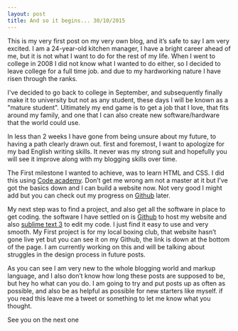 ```yaml
---
layout: post
title: And so it begins... 30/10/2015
---
```


This is my very first post on my very own blog, and it’s safe to say I am very excited. I am a 24-year-old kitchen manager, I have a bright career ahead of me, but it is not what I want to do for the rest of my life. When I went to college in 2008 I did not know what I wanted to do either, so I decided to leave college for a full time job. and due to my hardworking nature I have risen through the ranks. 

I've decided to go back to college in September, and subsequently finally make it to university but not as any student, these days I will be known as a "mature student". Ultimately my end game is to get a job that I love, that fits around my family, and one that I can also create new software/hardware that the world could use. 

In less than 2 weeks I have gone from being unsure about my future, to having a path clearly drawn out. first and foremost, I want to apologize for my bad English writing skills. It never was my strong suit and hopefully you will see it improve along with my blogging skills over time.

 The First milestone I wanted to achieve, was to learn HTML and CSS. I did this using [Code academy](https://www.codecademy.com/). Don’t get me wrong am not a master at it but I’ve got the basics down and I can build a website now. Not very good I might add but you can check out my progress on [Github](https://github.com/wardy547) later.

 My next step was to find a project, and also get all the software in place to get coding. the software I have settled on is [Github](https://github.com/wardy547) to host my website and also [sublime text 3](http://www.sublimetext.com/3) to edit my code. I just find it easy to use and very smooth. My First project is for my local boxing club, that website hasn’t gone live yet but you can see it on my Github, the link is down at the bottom of the page. I am currently working on this and will be talking about struggles in the design process in future posts.

 As you can see I am very new to the whole blogging world and markup language, and I also don’t know how long these posts are supposed to be, but hey ho what can you do. I am going to try and put posts up as often as possible, and also be as helpful as possible for new starters like myself. if you read this leave me a tweet or something to let me know what you thought.

 See you on the next one

